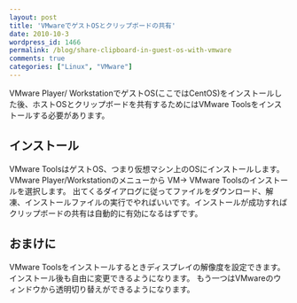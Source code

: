 ```yaml
---
layout: post
title: 'VMwareでゲストOSとクリップボードの共有'
date: 2010-10-3
wordpress_id: 1466
permalink: /blog/share-clipboard-in-guest-os-with-vmware
comments: true
categories: ["Linux", "VMware"]
---
```

VMware Player/ WorkstationでゲストOS(ここではCentOS)をインストールした後、ホストOSとクリップボードを共有するためにはVMware Toolsをインストールする必要があります。

## インストール
VMware ToolsはゲストOS、つまり仮想マシン上のOSにインストールします。
VMware Player/Workstationのメニューから VM-> VMware Toolsのインストールを選択します。
出てくるダイアログに従ってファイルをダウンロード、解凍、インストールファイルの実行でやればいいです。インストールが成功すればクリップボードの共有は自動的に有効になるはずです。

## おまけに
VMware Toolsをインストールするときディスプレイの解像度を設定できます。インストール後も自由に変更できるようになります。
もう一つはVMwareのウィンドウから透明切り替えができるようになります。
